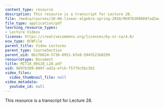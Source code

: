 ```yaml
---
content_type: resource
description: This resource is a transcript for Lecture 28.
file: /media/courses/18-06-linear-algebra-spring-2010/9697b309089fad2aefcbf5779c5bc3b2_MIT18_06S10_L28.pdf
file_type: application/pdf
learning_resource_types:
- Lecture Videos
license: https://creativecommons.org/licenses/by-nc-sa/4.0/
ocw_type: OCWFile
parent_title: Video Lectures
parent_type: CourseSection
parent_uid: 6b1f6624-5736-6951-bfe8-5945521b0299
resourcetype: Document
title: MIT18_06S10_L28.pdf
uid: 9697b309-089f-ad2a-efcb-f5779c5bc3b2
video_files:
  video_thumbnail_file: null
video_metadata:
  youtube_id: null
---
```

This resource is a transcript for Lecture 28.